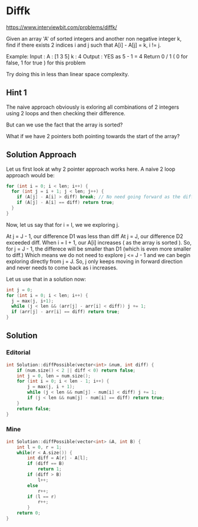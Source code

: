 # Diffk
https://www.interviewbit.com/problems/diffk/

Given an array 'A' of sorted integers and another non negative integer k, find if there exists 2 indices i and j such that A[i] - A[j] = k, i != j.

 Example: Input : 
    A : [1 3 5] 
    k : 4
 Output : YES as 5 - 1 = 4 
Return 0 / 1 ( 0 for false, 1 for true ) for this problem

Try doing this in less than linear space complexity.

## Hint 1

The naive approach obviously is exloring all combinations of 2 integers using 2 loops and then checking their difference.

But can we use the fact that the array is sorted?

What if we have 2 pointers both pointing towards the start of the array?

## Solution Approach

Let us first look at why 2 pointer approach works here. 
A naive 2 loop approach would be:

```cpp
for (int i = 0; i < len; i++) {
  for (int j = i + 1; j < len; j++) {
    if (A[j] - A[i] > diff) break; // No need going forward as the difference is going to increase even further. 
    if (A[j] - A[i] == diff) return true; 
  }
}
```
Now, let us say that for i = I, we we exploring j.

At j = J - 1, our difference D1 was less than diff
At j = J, our difference D2 exceeded diff.
When i = I + 1, our A[i] increases ( as the array is sorted ). 
So, for j = J - 1, the differece will be smaller than D1 
(which is even more smaller to diff.) 
Which means we do not need to explore j <= J - 1 
and we can begin exploring directly from j = J. 
So, j only keeps moving in forward direction and never needs to come back as i increases.

Let us use that in a solution now:

```cpp
int j = 0; 
for (int i = 0; i < len; i++) {
  j = max(j, i+1);
  while (j < len && (arr[j] - arr[i] < diff)) j += 1;
  if (arr[j] - arr[i] == diff) return true;
}
```

## Solution

### Editorial

```cpp
int Solution::diffPossible(vector<int> &num, int diff) {
    if (num.size() < 2 || diff < 0) return false;
    int j = 0, len = num.size();
    for (int i = 0; i < len - 1; i++) {
        j = max(j, i + 1);
        while (j < len && num[j] - num[i] < diff) j += 1;
        if (j < len && num[j] - num[i] == diff) return true;
    }
    return false;
}
```

### Mine

```cpp
int Solution::diffPossible(vector<int> &A, int B) {
    int l = 0, r = 1;
    while(r < A.size()) {
        int diff = A[r] - A[l];
        if (diff == B)
            return 1;
        if (diff > B)
            l++;
        else
            r++;
        if (l == r)
            r++;
        }
    return 0;
}
```
